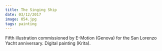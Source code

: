 ```yaml
---
title: The Singing Ship
date: 03/12/2017
image: 054.jpg
tags: painting
---
```


Fifth illustration commissioned by E-Motion (Genova) for the San Lorenzo Yacht anniversary.
Digital painting (Krita).
